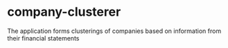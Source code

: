 # company-clusterer
The application forms clusterings of companies based on information from their financial statements
